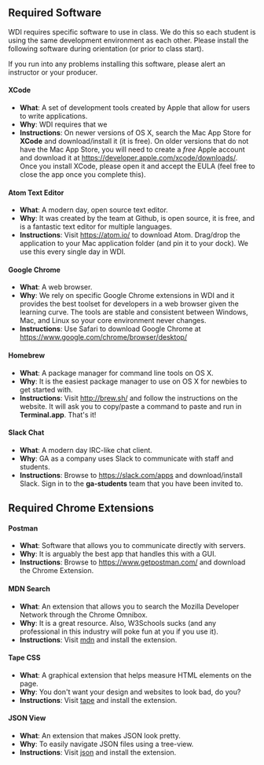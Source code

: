 ## Required Software

WDI requires specific software to use in class. We do this so each student is using the same development environment as each other. Please install the following software during orientation (or prior to class start).

If you run into any problems installing this software, please alert an instructor or your producer.

#### XCode

* **What**: A set of development tools created by Apple that allow for users to write applications.
* **Why**: WDI requires that we
* **Instructions**: On newer versions of OS X, search the Mac App Store for **XCode** and download/install it (it is free). On older versions that do not have the Mac App Store, you will need to create a *free* Apple account and download it at https://developer.apple.com/xcode/downloads/. Once you install XCode, please open it and accept the EULA (feel free to close the app once you complete this).

#### Atom Text Editor

* **What**: A modern day, open source text editor.
* **Why**: It was created by the team at Github, is open source, it is free, and is a fantastic text editor for multiple languages.
* **Instructions**: Visit https://atom.io/ to download Atom. Drag/drop the application to your Mac application folder (and pin it to your dock). We use this every single day in WDI.

#### Google Chrome

* **What**: A web browser.
* **Why**: We rely on specific Google Chrome extensions in WDI and it provides the best toolset for developers in a web browser given the learning curve. The tools are stable and consistent between Windows, Mac, and Linux so your core environment never changes.
* **Instructions**: Use Safari to download Google Chrome at https://www.google.com/chrome/browser/desktop/

#### Homebrew

* **What**: A package manager for command line tools on OS X.
* **Why**: It is the easiest package manager to use on OS X for newbies to get started with.
* **Instructions**: Visit http://brew.sh/ and follow the instructions on the website. It will ask you to copy/paste a command to paste and run in **Terminal.app**. That's it!

#### Slack Chat

* **What**: A modern day IRC-like chat client.
* **Why**: GA as a company uses Slack to communicate with staff and students.
* **Instructions**: Browse to https://slack.com/apps and download/install Slack. Sign in to the **ga-students** team that you have been invited to.

## Required Chrome Extensions

#### Postman

* **What**: Software that allows you to communicate directly with servers.
* **Why**: It is arguably the best app that handles this with a GUI.
* **Instructions**: Browse to https://www.getpostman.com/ and download the Chrome Extension.

#### MDN Search

* **What**: An extension that allows you to search the Mozilla Developer Network through the Chrome Omnibox.
* **Why**: It is a great resource. Also, W3Schools sucks (and any professional in this industry will poke fun at you if you use it).
* **Instructions**: Visit [mdn](https://chrome.google.com/webstore/detail/mdn-search/ffpifaemeofjmncjdbegmbpcdaemkeoc) and install the extension.

#### Tape CSS

* **What**: A graphical extension that helps measure HTML elements on the page.
* **Why**: You don't want your design and websites to look bad, do you?
* **Instructions**: Visit [tape](https://chrome.google.com/webstore/detail/tape/jmfleijdbicilompnnombcbkcgidbefb) and install the extension.

#### JSON View

* **What**: An extension that makes JSON look pretty.
* **Why**: To easily navigate JSON files using a tree-view.
* **Instructions**: Visit [json](https://chrome.google.com/webstore/detail/jsonview/chklaanhfefbnpoihckbnefhakgolnmc?hl=en) and install the extension.
